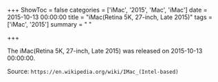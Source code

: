 +++
ShowToc = false
categories = ['iMac', '2015', 'Mac', 'iMac']
date = 2015-10-13 00:00:00
title = "iMac(Retina 5K, 27-inch, Late 2015)"
tags = ['iMac', '2015']
summary = " "

+++

The iMac(Retina 5K, 27-inch, Late 2015) was released on 2015-10-13 00:00:00.

Source: `https://en.wikipedia.org/wiki/IMac_(Intel-based)`
